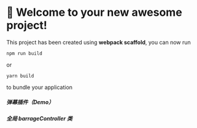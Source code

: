 # 🚀 Welcome to your new awesome project!

This project has been created using **webpack scaffold**, you can now run

```
npm run build
```

or

```
yarn build
```

to bundle your application

##### 弹幕插件（Demo）

##### 全局 barrageController 类

